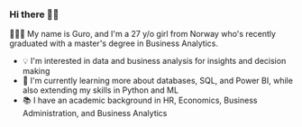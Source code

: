 ### Hi there 👋🏼 
🙋🏼‍♀️ My name is Guro, and I'm a 27 y/o girl from Norway who's recently graduated with a master's degree in Business Analytics.

- 💡 I'm interested in data and business analysis for insights and decision making
- 🌱 I'm currently learning more about databases, SQL, and Power BI, while also extending my skills in Python and ML
- 📚 I have an academic background in HR, Economics, Business Administration, and Business Analytics
